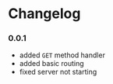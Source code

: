 # Changelog

### 0.0.1

- added `GET` method handler
- added basic routing
- fixed server not starting